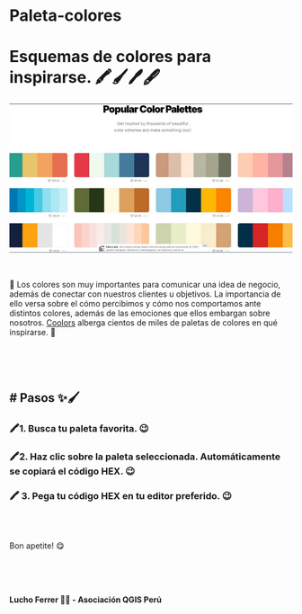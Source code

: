 # Paleta-colores

<h1> Esquemas de colores para inspirarse. 🖍️🖌️🖊️🖋️</h1>

![colours](images/palet.png)

<br />

🎨 Los colores son muy importantes para comunicar una idea de negocio, además de conectar con nuestros clientes u objetivos. La importancia de ello versa sobre el cómo percibimos y cómo nos comportamos ante distintos colores, además de las emociones que ellos embargan sobre nosotros.
[Coolors](https://coolors.co/palettes/trending) alberga cientos de miles de paletas de colores en qué inspirarse. 💫


<br />
<br />
<br />

<h2># Pasos ✨🖌️</h2>

<h3>🖍️1. Busca tu paleta favorita. 😉</h3>

<h3>🖍️2. Haz clic sobre la paleta seleccionada. Automáticamente se copiará el código HEX. 😉</h3>

<h3>🖍️ 3. Pega tu código HEX en tu editor preferido. 😉</h3>

<br />
<br />

Bon apetite! 😋

<br />
<br />
<br />


**Lucho Ferrer 👨‍💻 - Asociación QGIS Perú** 
